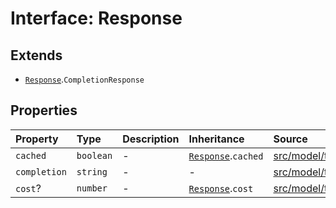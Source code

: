 # Interface: Response

## Extends

- [`Response`](../../Base/interfaces/Response.md).`CompletionResponse`

## Properties

| Property | Type | Description | Inheritance | Source |
| :------ | :------ | :------ | :------ | :------ |
| `cached` | `boolean` | - | [`Response`](../../Base/interfaces/Response.md).`cached` | [src/model/types.ts:36](https://github.com/dexaai/llm-tools/blob/2b78745/src/model/types.ts#L36) |
| `completion` | `string` | - | - | [src/model/types.ts:99](https://github.com/dexaai/llm-tools/blob/2b78745/src/model/types.ts#L99) |
| `cost`? | `number` | - | [`Response`](../../Base/interfaces/Response.md).`cost` | [src/model/types.ts:37](https://github.com/dexaai/llm-tools/blob/2b78745/src/model/types.ts#L37) |
